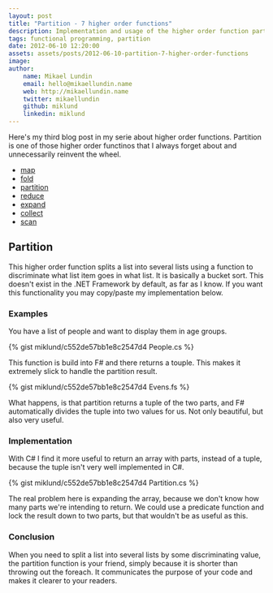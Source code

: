 ```yaml
---
layout: post
title: "Partition - 7 higher order functions"
description: Implementation and usage of the higher order function partition.
tags: functional programming, partition
date: 2012-06-10 12:20:00
assets: assets/posts/2012-06-10-partition-7-higher-order-functions
image: 
author:
    name: Mikael Lundin
    email: hello@mikaellundin.name
    web: http://mikaellundin.name
    twitter: mikaellundin
    github: miklund
    linkedin: miklund
---
```


Here's my third blog post in my serie about higher order functions. Partition is one of those higher order functinos that I always forget about and unnecessarily reinvent the wheel.

* [map](/2012/06/03/map-7-higher-order-functions.html)
* [fold](/2012/06/06/fold-7-higher-order-functions.html)
* [partition](/2012/06/10/partition-7-higher-order-functions.html)
* [reduce](/2012/06/16/reduce-7-higher-order-functions.html)
* [expand](/2012/06/19/expand-7-higher-order-functions.html)
* [collect](/2012/06/21/collect-7-higher-order-functions.html)
* [scan](/2012/06/23/scan-7-higher-order-functions.html)

## Partition

This higher order function splits a list into several lists using a function to discriminate what list item goes in what list. It is basically a bucket sort. This doesn't exist in the .NET Framework by default, as far as I know. If you want this functionality you may copy/paste my implementation below.

### Examples

You have a list of people and want to display them in age groups.

{% gist miklund/c552de57bb1e8c2547d4 People.cs %}

This function is build into F# and there returns a touple. This makes it extremely slick to handle the partition result.

{% gist miklund/c552de57bb1e8c2547d4 Evens.fs %}

What happens, is that partition returns a tuple of the two parts, and F# automatically divides the tuple into two values for us. Not only beautiful, but also very useful.

### Implementation

With C# I find it more useful to return an array with parts, instead of a tuple, because the tuple isn't very well implemented in C#.

{% gist miklund/c552de57bb1e8c2547d4 Partition.cs %}

The real problem here is expanding the array, because we don't know how many parts we're intending to return. We could use a predicate function and lock the result down to two parts, but that wouldn't be as useful as this.

### Conclusion

When you need to split a list into several lists by some discriminating value, the partition function is your friend, simply because it is shorter than throwing out the foreach. It communicates the purpose of your code and makes it clearer to your readers.
